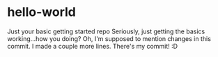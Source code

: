 # hello-world
Just your basic getting started repo
Seriously, just getting the basics working...how you doing?
Oh, I'm supposed to mention changes in this commit. I made a couple more lines. There's my commit! :D
